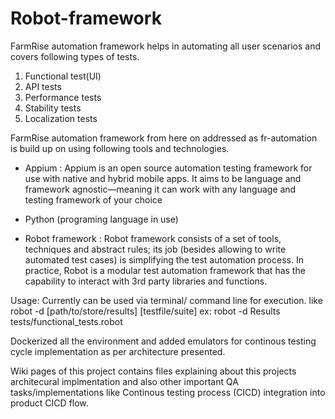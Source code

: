 # Robot-framework
FarmRise automation framework helps in automating all user scenarios and covers following types of tests.
1. Functional test(UI)
2. API tests
3. Performance tests
4. Stability tests
5. Localization tests

FarmRise automation framework from here on addressed as fr-automation is build up on using following tools and technologies.
 - Appium
 : Appium is an open source automation testing framework for use with native and hybrid mobile apps. It aims to be language and framework agnostic—meaning it can work with any language and testing framework of your choice
 
 - Python (programing language in use)
 
 - Robot framework
 : Robot framework consists of a set of tools, techniques and abstract rules; its job (besides allowing to write automated test cases) is simplifying the test automation process. In practice, Robot is a modular test automation framework that has the capability to interact with 3rd party libraries and functions.
 
 
 Usage:
 Currently can be used via terminal/ command line for execution. like
 robot  -d [path/to/store/results] [testfile/suite] 
 ex: robot -d Results tests/functional_tests.robot 

Dockerized all the environment and added emulators for continous testing cycle implementation as per architecture presented.


Wiki pages of this project contains files explaining about this projects architecural implmentation and also other important QA tasks/implementations like Continous testing process (CICD) integration into product CICD flow.

